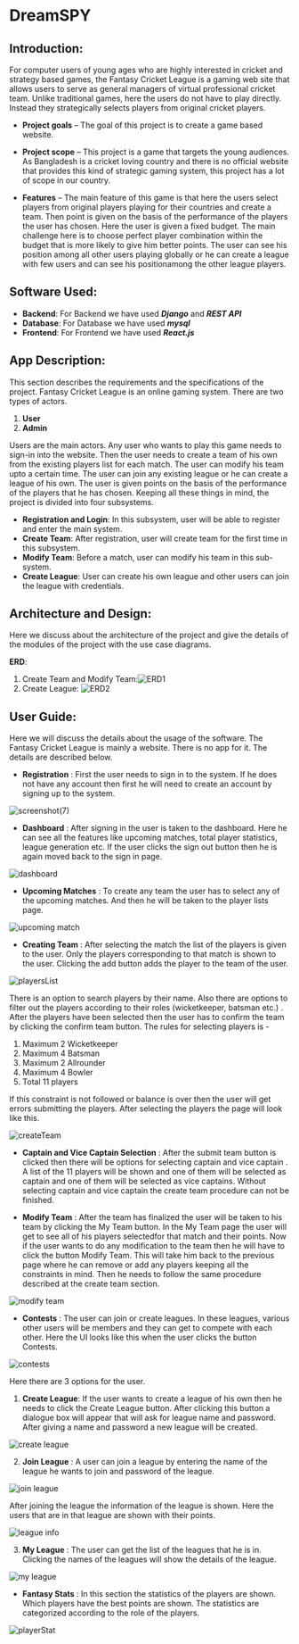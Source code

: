 # DreamSPY

## Introduction:
For computer users of young ages who are highly interested in cricket
and strategy based games, the Fantasy Cricket League is a gaming
web site that allows users to serve as general managers of virtual
professional cricket team. Unlike traditional games, here the users do
not have to play directly. Instead they strategically selects players from
original cricket players.
  - **Project goals** – The goal of this project is to create a game based website.
  
  - **Project scope** – This project is a game that targets the young
  audiences. As Bangladesh is a cricket loving country and there
  is no official website that provides this kind of strategic
  gaming system, this project has a lot of scope in our country.
  
  - **Features** – The main feature of this game is that here the
  users select players from original players playing for their
  countries and create a team. Then point is given on the basis
  of the performance of the players the user has chosen. Here
  the user is given a fixed budget. The main challenge here is to
  choose perfect player combination within the budget that is
  more likely to give him better points. The user can see his
  position among all other users playing globally or he can
  create a league with few users and can see his positionamong the other league players.
  
## Software Used:
- **Backend**: For Backend we have used ***Django*** and ***REST API***
- **Database**: For Database we have used ***mysql***
- **Frontend**: For Frontend we have used ***React.js*** 

## App Description:
This section describes the requirements and the specifications of the
project. Fantasy Cricket League is an online gaming system. There are two
types of actors.
  1. **User**
  2. **Admin**
 
Users are the main actors. Any user who wants to play this game needs
to sign-in into the website. Then the user needs to create a team of his
own from the existing players list for each match. The user can modify
his team upto a certain time. The user can join any existing league or he
can create a league of his own. The user is given points on the basis of
the performance of the players that he has chosen. Keeping all these
things in mind, the project is divided into four subsystems.

- **Registration and Login**: In this subsystem, user will be able to
register and enter the main system.
- **Create Team**: After registration, user will create team for the first
time in this subsystem.
- **Modify Team**: Before a match, user can modify his team in this
sub-system.
- **Create League**: User can create his own league and other users
can join the league with credentials.

## Architecture and Design:
Here we discuss about the architecture of the project and give the
details of the modules of the project with the use case diagrams.

**ERD**:
1. Create Team and Modify Team:![ERD1](https://user-images.githubusercontent.com/33545768/94069442-696f7500-fe12-11ea-9d86-db552f39ab2f.png)
2. Create League: ![ERD2](https://user-images.githubusercontent.com/33545768/94069629-bce1c300-fe12-11ea-8445-b25566f260c0.png)

## User Guide:
Here we will discuss the details about the usage of the software. The
Fantasy Cricket League is mainly a website. There is no app for it. The
details are described below.

- **Registration** : First the user needs to sign in to the system. If he does not have any account then first he will need to create an account by signing up to the system.

![screenshot(7)](https://user-images.githubusercontent.com/33545768/94070776-9e7cc700-fe14-11ea-8eec-66300807a35c.png)

- **Dashboard** : After signing in the user is taken to the dashboard. Here he can see all the features like upcoming matches, total player statistics, league generation etc. If the user clicks the sign out button then he is again moved back to the sign in page.

![dashboard](https://user-images.githubusercontent.com/33545768/94152586-90bf5400-fe9d-11ea-8b81-44e38f84bb01.png)

- **Upcoming Matches** : To create any team the user has to select any of the upcoming matches. And then he will be taken to the player lists page.

![upcoming match](https://user-images.githubusercontent.com/33545768/94154325-9322ad80-fe9f-11ea-9e26-b904e76a16f9.png)

- **Creating Team** : After selecting the match the list of the players is given to the user. Only the players corresponding to that match is shown to the user. Clicking the add button adds the player to the team of the user.

![playersList](https://user-images.githubusercontent.com/33545768/94155965-5bb50080-fea1-11ea-802c-6bfb91cf51a1.png)

There is an option to search players by their name. Also there are options to filter out the players according to their roles (wicketkeeper, batsman etc.) . After the players have been selected then the user has to confirm the team by clicking the confirm team button. The rules for selecting players is -
  1. Maximum 2 Wicketkeeper
  2. Maximum 4 Batsman
  3. Maximum 2 Allrounder
  4. Maximum 4 Bowler
  5. Total 11 players

If this constraint is not followed or balance is over then the user will get errors submitting the players. After selecting the players the page will look like this.

![createTeam](https://user-images.githubusercontent.com/33545768/94154544-d0873b00-fe9f-11ea-8bb7-5e25549c0568.png)

- **Captain and Vice Captain Selection** : After the submit
team button is clicked then there will be options for
selecting captain and vice captain . A list of the 11 players
will be shown and one of them will be selected as captain
and one of them will be selected as vice captains. Without
selecting captain and vice captain the create team procedure
can not be finished.

- **Modify Team** : After the team has finalized the user will be
taken to his team by clicking the My Team button. In the My
Team page the user will get to see all of his players selectedfor that match and their points. Now if the user wants to do
any modification to the team then he will have to click the
button Modify Team. This will take him back to the previous
page where he can remove or add any players keeping all
the constraints in mind. Then he needs to follow the same
procedure described at the create team section.

![modify team](https://user-images.githubusercontent.com/33545768/94156325-ca925980-fea1-11ea-929b-fc40c118852d.png)

- **Contests** : The user can join or create leagues. In these leagues,
various other users will be members and they can get to compete
with each other. Here the UI looks like this when the user clicks
the button Contests.

![contests](https://user-images.githubusercontent.com/33545768/94156493-f3b2ea00-fea1-11ea-89e3-f324e73e418d.png)

Here there are 3 options for the user.
  1. **Create League**: If the user wants to create a league of his
  own then he needs to click the Create League button. After
  clicking this button a dialogue box will appear that will ask
  for league name and password. After giving a name and
  password a new league will be created.
  
  ![create league](https://user-images.githubusercontent.com/33545768/94156782-4b515580-fea2-11ea-9ffd-08ba3f45ed73.png)

  2. **Join League** : A user can join a league by entering the name
  of the league he wants to join and password of the league.
  
  ![join league](https://user-images.githubusercontent.com/33545768/94156920-7045c880-fea2-11ea-8b90-a1709edf262b.png)

  After joining the league the information of the league is
  shown. Here the users that are in that league are shown
  with their points.
  
  ![league info](https://user-images.githubusercontent.com/33545768/94157038-923f4b00-fea2-11ea-8f1a-01ef4f28d3ef.png)

  3. **My League** : The user can get the list of the leagues that he
  is in. Clicking the names of the leagues will show the details
  of the league.
  
  ![my league](https://user-images.githubusercontent.com/33545768/94157361-f82bd280-fea2-11ea-8e6c-6a5f18cdd0f8.png)

- **Fantasy Stats** : In this section the statistics of the players are shown. Which players have the best points are shown. The statistics are categorized according to the role of the players.

![playerStat](https://user-images.githubusercontent.com/33545768/94165928-8fe1ee80-feac-11ea-864d-d843f60697c4.png)

